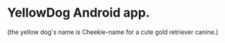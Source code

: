 # YellowDog Android app.  
(the yellow dog's name is Cheekie-name for a cute gold retriever canine.)
